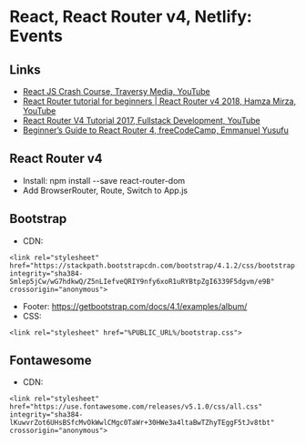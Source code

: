 # React, React Router v4, Netlify: Events

## Links
- [React JS Crash Course, Traversy Media, YouTube](https://www.youtube.com/watch?v=A71aqufiNtQ)
- [React Router tutorial for beginners | React Router v4 2018, Hamza Mirza, YouTube](https://www.youtube.com/watch?v=91F8reC8kvo)
- [React Router V4 Tutorial 2017, Fullstack Development, YouTube](https://www.youtube.com/watch?v=BaRzPPtyN4I)
- [Beginner’s Guide to React Router 4, freeCodeCamp, Emmanuel Yusufu](https://medium.freecodecamp.org/beginners-guide-to-react-router-4-8959ceb3ad58)

## React Router v4
- Install: npm install --save react-router-dom
- Add BrowserRouter, Route, Switch to App.js

## Bootstrap
- CDN:
```
<link rel="stylesheet" href="https://stackpath.bootstrapcdn.com/bootstrap/4.1.2/css/bootstrap.min.css" integrity="sha384-Smlep5jCw/wG7hdkwQ/Z5nLIefveQRIY9nfy6xoR1uRYBtpZgI6339F5dgvm/e9B" crossorigin="anonymous">
```
- Footer: https://getbootstrap.com/docs/4.1/examples/album/
- CSS:
```
<link rel="stylesheet" href="%PUBLIC_URL%/bootstrap.css">
```

## Fontawesome
- CDN:
```
<link rel="stylesheet" href="https://use.fontawesome.com/releases/v5.1.0/css/all.css" integrity="sha384-lKuwvrZot6UHsBSfcMvOkWwlCMgc0TaWr+30HWe3a4ltaBwTZhyTEggF5tJv8tbt" crossorigin="anonymous">
```
